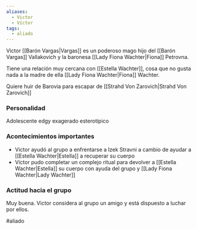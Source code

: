 ```yaml
---
aliases:
  - Victor
  - Víctor
tags:
  - aliado
---
```



Victor [[Barón Vargas|Vargas]] es un poderoso mago hijo del [[Barón Vargas]] Vallakovich y la baronesa [[Lady Fiona Wachter|Fiona]] Petrovna. 

Tiene una relación muy cercana con [[Estella Wachter]], cosa que no gusta nada a la madre de ella [[Lady Fiona Wachter|Fiona]] Wachter.

Quiere huir de Barovia para escapar de [[Strahd Von Zarovich|Strahd Von Zarovich]]

### Personalidad

Adolescente edgy exagerado esterotípico

### Acontecimientos importantes

- Victor ayudó al grupo a enfrentarse a Izek Stravni a cambio de ayudar a [[Estella Wachter|Estella]] a recuperar su cuerpo
- Víctor pudo completar un complejo ritual para devolver a [[Estella Wachter|Estella]] su cuerpo con ayuda del grupo y [[Lady Fiona Wachter|Lady Wachter]]

### Actitud hacia el grupo

Muy buena. Victor considera al grupo un amigo y está dispuesto a luchar por ellos.

#aliado
